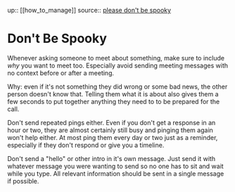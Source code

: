up:: [[how_to_manage]]
source:: [please don't be spooky](https://tiramisu.bearblog.dev/dont-be-spooky/)

# Don't Be Spooky

Whenever asking someone to meet about something, make sure to include *why* you want to meet too.
Especially avoid sending meeting messages with no context before or after a meeting.

Why: even if it's not something they did wrong or some bad news, the other person doesn't know that.
Telling them what it is about also gives them a few seconds to put together anything they need to to be prepared for the call.

Don't send repeated pings either.
Even if you don't get a response in an hour or two, they are almost certainly still busy and pinging them again won't help either.
At most ping them every day or two just as a reminder, especially if they don't respond or give you a timeline.

Don't send a "hello" or other intro in it's own message.
Just send it with whatever message you were wanting to send so no one has to sit and wait while you type.
All relevant information should be sent in a single message if possible.
